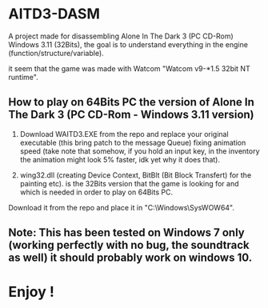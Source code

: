 # AITD3-DASM
A project made for disassembling Alone In The Dark 3 (PC CD-Rom) Windows 3.11 (32Bits),
the goal is to understand everything in the engine (function/structure/variable).

it seem that the game was made with Watcom "Watcom v9-*1.5  32bit NT runtime".

## How to play on 64Bits PC the version of Alone In The Dark 3 (PC CD-Rom - Windows 3.11 version)
1) Download WAITD3.EXE from the repo and replace your original executable (this bring patch to the message Queue) fixing animation speed (take note that somehow, if you hold an input key, in the inventory the animation might look 5% faster, idk yet why it does that).

2) wing32.dll (creating Device Context, BitBlt (Bit Block Transfert) for the painting etc). is the 32Bits version that the game is looking for and which is needed in order to play on 64Bits PC.

Download it from the repo and place it in "C:\Windows\SysWOW64".

## Note: This has been tested on Windows 7 only (working perfectly with no bug, the soundtrack as well) it should probably work on windows 10.

# Enjoy !
